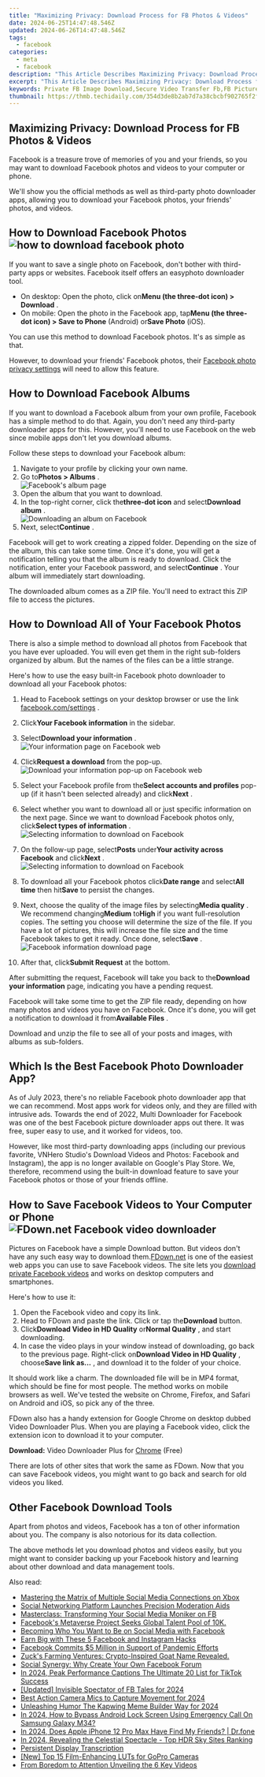 ```yaml
---
title: "Maximizing Privacy: Download Process for FB Photos & Videos"
date: 2024-06-25T14:47:48.546Z
updated: 2024-06-26T14:47:48.546Z
tags:
  - facebook
categories:
  - meta
  - facebook
description: "This Article Describes Maximizing Privacy: Download Process for FB Photos & Videos"
excerpt: "This Article Describes Maximizing Privacy: Download Process for FB Photos & Videos"
keywords: Private FB Image Download,Secure Video Transfer Fb,FB Picture Hide Steps,Safe FB Media Extraction,Confidential Fb Photo Download,Privacy-Focused FB Content Grab,Encrypted Fb Image Obtaining
thumbnail: https://thmb.techidaily.com/354d3de8b2ab7d7a38cbcbf902765f2fb1bfbf3c885557e06e23ea74d7f6110b.jpg
---
```


## Maximizing Privacy: Download Process for FB Photos & Videos

 Facebook is a treasure trove of memories of you and your friends, so you may want to download Facebook photos and videos to your computer or phone.

 We'll show you the official methods as well as third-party photo downloader apps, allowing you to download your Facebook photos, your friends' photos, and videos.

## How to Download Facebook Photos ![how to download facebook photo](https://static1.makeuseofimages.com/wordpress/wp-content/uploads/2021/06/download-facebook-photo.jpg)

 If you want to save a single photo on Facebook, don't bother with third-party apps or websites. Facebook itself offers an easyphoto downloader tool.

* On desktop: Open the photo, click on**Menu (the three-dot icon) > Download** .
* On mobile: Open the photo in the Facebook app, tap**Menu (the three-dot icon) > Save to Phone** (Android) or**Save Photo** (iOS).

 You can use this method to download Facebook photos. It's as simple as that.

 However, to download your friends' Facebook photos, their [Facebook photo privacy settings](https://www.makeuseof.com/tag/facebook-photo-privacy-settings-need-know/) will need to allow this feature.

## How to Download Facebook Albums

 If you want to download a Facebook album from your own profile, Facebook has a simple method to do that. Again, you don't need any third-party downloader apps for this. However, you'll need to use Facebook on the web since mobile apps don't let you download albums.

Follow these steps to download your Facebook album:

1. Navigate to your profile by clicking your own name.
2. Go to**Photos > Albums** .  
![Facebook's album page](https://static1.makeuseofimages.com/wordpress/wp-content/uploads/2023/07/facebook-albums-page-web.jpg)
3. Open the album that you want to download.
4. In the top-right corner, click the**three-dot icon** and select**Download album** .  
![Downloading an album on Facebook](https://static1.makeuseofimages.com/wordpress/wp-content/uploads/2023/07/download-facebook-album.jpg)
5. Next, select**Continue** .

 Facebook will get to work creating a zipped folder. Depending on the size of the album, this can take some time. Once it's done, you will get a notification telling you that the album is ready to download. Click the notification, enter your Facebook password, and select**Continue** . Your album will immediately start downloading.

 The downloaded album comes as a ZIP file. You'll need to extract this ZIP file to access the pictures.

## How to Download All of Your Facebook Photos

 There is also a simple method to download all photos from Facebook that you have ever uploaded. You will even get them in the right sub-folders organized by album. But the names of the files can be a little strange.

 Here's how to use the easy built-in Facebook photo downloader to download all your Facebook photos:

1. Head to Facebook settings on your desktop browser or use the link [facebook.com/settings](https://www.facebook.com/settings) .
2. Click**Your Facebook information** in the sidebar.
3. Select**Download your information** .  
![Your information page on Facebook web](https://static1.makeuseofimages.com/wordpress/wp-content/uploads/2023/07/facebook-your-information-page.jpg)
4. Click**Request a download** from the pop-up.  
![Download your information pop-up on Facebook web](https://static1.makeuseofimages.com/wordpress/wp-content/uploads/2023/07/download-your-information-facebook.jpg)
5. Select your Facebook profile from the**Select accounts and profiles** pop-up (if it hasn't been selected already) and click**Next** .

1. Select whether you want to download all or just specific information on the next page. Since we want to download Facebook photos only, click**Select types of information** .  
![Selecting information to download on Facebook](https://static1.makeuseofimages.com/wordpress/wp-content/uploads/2023/07/facebook-information-download-option.jpg)
2. On the follow-up page, select**Posts** under**Your activity across Facebook** and click**Next** .  
![Selecting information to download on Facebook](https://static1.makeuseofimages.com/wordpress/wp-content/uploads/2023/07/choosing-information-to-download-facebook.jpg)
3. To download all your Facebook photos click**Date range** and select**All time** then hit**Save** to persist the changes.
4. Next, choose the quality of the image files by selecting**Media quality** . We recommend changing**Medium** to**High** if you want full-resolution copies. The setting you choose will determine the size of the file. If you have a lot of pictures, this will increase the file size and the time Facebook takes to get it ready. Once done, select**Save** .  
![Facebook information download page](https://static1.makeuseofimages.com/wordpress/wp-content/uploads/2023/07/facebook-photo-download-settings-page.jpg)
5. After that, click**Submit Request** at the bottom.

 After submitting the request, Facebook will take you back to the**Download your information** page, indicating you have a pending request.

 Facebook will take some time to get the ZIP file ready, depending on how many photos and videos you have on Facebook. Once it's done, you will get a notification to download it from**Available Files** .

 Download and unzip the file to see all of your posts and images, with albums as sub-folders.

## Which Is the Best Facebook Photo Downloader App?

 As of July 2023, there's no reliable Facebook photo downloader app that we can recommend. Most apps work for videos only, and they are filled with intrusive ads. Towards the end of 2022, Multi Downloader for Facebook was one of the best Facebook picture downloader apps out there. It was free, super easy to use, and it worked for videos, too.

 However, like most third-party downloading apps (including our previous favorite, VNHero Studio's Download Videos and Photos: Facebook and Instagram), the app is no longer available on Google's Play Store. We, therefore, recommend using the built-in download feature to save your Facebook photos or those of your friends offline.

## How to Save Facebook Videos to Your Computer or Phone ![FDown.net Facebook video downloader](https://static1.makeuseofimages.com/wordpress/wp-content/uploads/2022/02/fdown-net-facebook-downloader.jpg)

 Pictures on Facebook have a simple Download button. But videos don't have any such easy way to download them.[FDown.net](https://fdown.net/) is one of the easiest web apps you can use to save Facebook videos. The site lets you [download private Facebook videos](https://www.makeuseof.com/tag/download-private-facebook-videos/) and works on desktop computers and smartphones.

Here's how to use it:

1. Open the Facebook video and copy its link.
2. Head to FDown and paste the link. Click or tap the**Download** button.
3. Click**Download Video in HD Quality** or**Normal Quality** , and start downloading.
4. In case the video plays in your window instead of downloading, go back to the previous page. Right-click on**Download Video in HD Quality** , choose**Save link as...** , and download it to the folder of your choice.

 It should work like a charm. The downloaded file will be in MP4 format, which should be fine for most people. The method works on mobile browsers as well. We've tested the website on Chrome, Firefox, and Safari on Android and iOS, so pick any of the three.

 FDown also has a handy extension for Google Chrome on desktop dubbed Video Downloader Plus. When you are playing a Facebook video, click the extension icon to download it to your computer.

**Download:** Video Downloader Plus for [Chrome](https://chrome.google.com/webstore/detail/video-downloader-plus/njgehaondchbmjmajphnhlojfnbfokng) (Free)

 There are lots of other sites that work the same as FDown. Now that you can save Facebook videos, you might want to go back and search for old videos you liked.

## Other Facebook Download Tools

 Apart from photos and videos, Facebook has a ton of other information about you. The company is also notorious for its data collection.

 The above methods let you download photos and videos easily, but you might want to consider backing up your Facebook history and learning about other download and data management tools.


<ins class="adsbygoogle"
     style="display:block"
     data-ad-format="autorelaxed"
     data-ad-client="ca-pub-7571918770474297"
     data-ad-slot="1223367746"></ins>



<ins class="adsbygoogle"
     style="display:block"
     data-ad-client="ca-pub-7571918770474297"
     data-ad-slot="8358498916"
     data-ad-format="auto"
     data-full-width-responsive="true"></ins>

<span class="atpl-alsoreadstyle">Also read:</span>
<div><ul>
<li><a href="https://facebook.techidaily.com/mastering-the-matrix-of-multiple-social-media-connections-on-xbox/"><u>Mastering the Matrix of Multiple Social Media Connections on Xbox</u></a></li>
<li><a href="https://facebook.techidaily.com/social-networking-platform-launches-precision-moderation-aids/"><u>Social Networking Platform Launches Precision Moderation Aids</u></a></li>
<li><a href="https://facebook.techidaily.com/masterclass-transforming-your-social-media-moniker-on-fb/"><u>Masterclass: Transforming Your Social Media Moniker on FB</u></a></li>
<li><a href="https://facebook.techidaily.com/facebooks-metaverse-project-seeks-global-talent-pool-of-10k/"><u>Facebook's Metaverse Project Seeks Global Talent Pool of 10K.</u></a></li>
<li><a href="https://facebook.techidaily.com/becoming-who-you-want-to-be-on-social-media-with-facebook/"><u>Becoming Who You Want to Be on Social Media with Facebook</u></a></li>
<li><a href="https://facebook.techidaily.com/earn-big-with-these-5-facebook-and-instagram-hacks/"><u>Earn Big with These 5 Facebook and Instagram Hacks</u></a></li>
<li><a href="https://facebook.techidaily.com/facebook-commits-5-million-in-support-of-pandemic-efforts/"><u>Facebook Commits $5 Million in Support of Pandemic Efforts</u></a></li>
<li><a href="https://facebook.techidaily.com/zucks-farming-ventures-crypto-inspired-goat-name-revealed/"><u>Zuck's Farming Ventures: Crypto-Inspired Goat Name Revealed.</u></a></li>
<li><a href="https://facebook.techidaily.com/social-synergy-why-create-your-own-facebook-forum/"><u>Social Synergy: Why Create Your Own Facebook Forum</u></a></li>
<li><a href="https://tiktok-clips.techidaily.com/in-2024-peak-performance-captions-the-ultimate-20-list-for-tiktok-success/"><u>In 2024, Peak Performance Captions  The Ultimate 20 List for TikTok Success</u></a></li>
<li><a href="https://facebook-video-recording.techidaily.com/updated-invisible-spectator-of-fb-tales-for-2024/"><u>[Updated] Invisible Spectator of FB Tales for 2024</u></a></li>
<li><a href="https://extra-lessons.techidaily.com/best-action-camera-mics-to-capture-movement-for-2024/"><u>Best Action Camera Mics to Capture Movement for 2024</u></a></li>
<li><a href="https://some-approaches.techidaily.com/unleashing-humor-the-kapwing-meme-builder-way-for-2024/"><u>Unleashing Humor  The Kapwing Meme Builder Way for 2024</u></a></li>
<li><a href="https://android-unlock.techidaily.com/in-2024-how-to-bypass-android-lock-screen-using-emergency-call-on-samsung-galaxy-m34-by-drfone-android/"><u>In 2024, How to Bypass Android Lock Screen Using Emergency Call On Samsung Galaxy M34?</u></a></li>
<li><a href="https://location-social.techidaily.com/in-2024-does-apple-iphone-12-pro-max-have-find-my-friends-drfone-by-drfone-virtual-ios/"><u>In 2024, Does Apple iPhone 12 Pro Max Have Find My Friends? | Dr.fone</u></a></li>
<li><a href="https://extra-support.techidaily.com/in-2024-revealing-the-celestial-spectacle-top-hdr-sky-sites-ranking/"><u>In 2024, Revealing the Celestial Spectacle - Top HDR Sky Sites Ranking</u></a></li>
<li><a href="https://screen-recording.techidaily.com/persistent-display-transcription/"><u>Persistent Display Transcription</u></a></li>
<li><a href="https://some-guidance.techidaily.com/new-top-15-film-enhancing-luts-for-gopro-cameras/"><u>[New] Top 15 Film-Enhancing LUTs for GoPro Cameras</u></a></li>
<li><a href="https://extra-tips.techidaily.com/from-boredom-to-attention-unveiling-the-6-key-videos/"><u>From Boredom to Attention  Unveiling the 6 Key Videos</u></a></li>
</ul></div>
